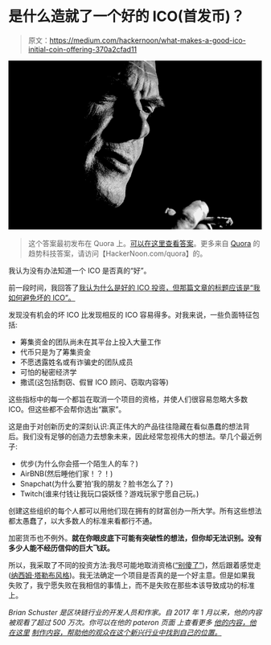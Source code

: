 # 是什么造就了一个好的 ICO(首发币)？

> 原文：<https://medium.com/hackernoon/what-makes-a-good-ico-initial-coin-offering-370a2cfad11>

![](img/6bb91b2957d70a1af1170c298ac57f5b.png)

> 这个答案最初发布在 Quora 上。[可以在这里查看答案](https://www.quora.com/What-makes-a-good-ICO/answer/Brian-Schuster-5#bWKsB)。更多来自 [Quora](https://medium.com/u/3853f85f7d5e?source=post_page-----370a2cfad11--------------------------------) 的趋势科技答案，请访问【HackerNoon.com/quora】的。

我认为没有办法知道一个 ICO 是否真的“好”。

前一段时间，我回答了[我认为什么是好的 ICO 投资，但那篇文章的标题应该是“我如何避免坏的 ICO”。](http://hivergent.com/makes-ico-good-investment-thoughts-first-ico-investment/)

发现没有机会的坏 ICO 比发现相反的 ICO 容易得多。对我来说，一些负面特征包括:

*   筹集资金的团队尚未在其平台上投入大量工作
*   代币只是为了筹集资金
*   不愿透露姓名或有诈骗史的团队成员
*   可怕的秘密经济学
*   撒谎(这包括剽窃、假冒 ICO 顾问、窃取内容等)

这些指标中的每一个都旨在取消一个项目的资格，并使人们很容易忽略大多数 ICO。但这些都不会帮你选出“赢家”。

这是由于对创新历史的深刻认识:真正伟大的产品往往隐藏在看似愚蠢的想法背后。我们没有足够的创造力去想象未来，因此经常忽视伟大的想法。举几个最近例子:

*   优步(为什么你会搭一个陌生人的车？)
*   AirBNB(然后睡他们家！？！)
*   Snapchat(为什么要‘拍’我的朋友？脸书怎么了？)
*   Twitch(谁来付钱让我玩口袋妖怪？游戏玩家宁愿自己玩。)

创建这些组织的每个人都可以用他们现在拥有的财富创办一所大学。所有这些想法都太愚蠢了，以大多数人的标准来看都行不通。

加密货币也不例外。**就在你眼皮底下可能有突破性的想法，但你却无法识别。没有多少人能不经历信仰的巨大飞跃。**

所以，我采取了不同的投资方法:我尽可能地取消资格([“别傻了”](https://a16z.com/2015/09/12/a16z-podcast-the-best-way-to-be-smart-is-to-not-be-stupid/))，然后跟着感觉走([纳西姆·塔勒布风格](https://twitter.com/nntaleb))。我无法确定一个项目是否真的是一个好主意。但是如果我失败了，我宁愿失败在我相信的事情上，而不是失败在那些本该导致成功的标准上。

*Brian Schuster 是区块链行业的开发人员和作家。自 2017 年 1 月以来，他的内容被观看了超过 500 万次。你可以在他的 pateron 页面* *上查看更多* [*他的内容，他在这里*](https://www.patreon.com/hivergent) [*制作内容，帮助他的观众在这个新兴行业中找到自己的位置。*](https://www.patreon.com/hivergent)
